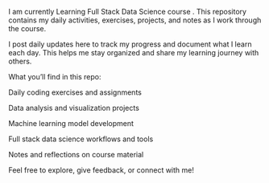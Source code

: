 I am currently Learning Full Stack Data Science course . This repository contains my daily activities, exercises, projects, and notes as I work through the course.

I post daily updates here to track my progress and document what I learn each day. This helps me stay organized and share my learning journey with others.

What you’ll find in this repo:

Daily coding exercises and assignments

Data analysis and visualization projects

Machine learning model development

Full stack data science workflows and tools

Notes and reflections on course material

Feel free to explore, give feedback, or connect with me!

